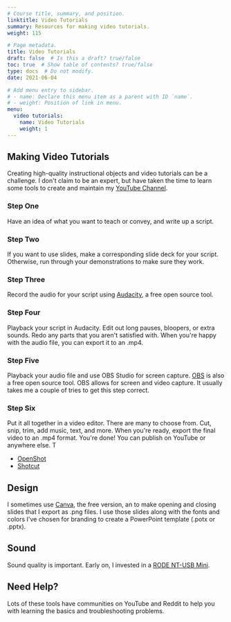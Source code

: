 ```yaml
---
# Course title, summary, and position.
linktitle: Video Tutorials
summary: Resources for making video tutorials.
weight: 115

# Page metadata.
title: Video Tutorials
draft: false  # Is this a draft? true/false
toc: true  # Show table of contents? true/false
type: docs  # Do not modify.
date: 2021-06-04

# Add menu entry to sidebar.
# - name: Declare this menu item as a parent with ID `name`.
# - weight: Position of link in menu.
menu:
  video tutorials:
    name: Video Tutorials
    weight: 1
---
```

## Making Video Tutorials

Creating high-quality instructional objects and video tutorials can be a challenge. I don't claim to be an expert, but have taken the time to learn some tools to create and maintain my [YouTube Channel](https://www.youtube.com/channel/UCMqAATLPshn8Znip6E3QMSw).

### Step One

Have an idea of what you want to teach or convey, and write up a script.

### Step Two

If you want to use slides, make a corresponding slide deck for your script. Otherwise, run through your demonstrations to make sure they work.

### Step Three

Record the audio for your script using [Audacity](https://www.audacityteam.org/), a free open source tool.

### Step Four

Playback your script in Audacity. Edit out long pauses, bloopers, or extra sounds. Redo any parts that you aren't satisfied with. When you're happy with the audio file, you can export it to an .mp4.

### Step Five

Playback your audio file and use OBS Studio for screen capture. [OBS](https://obsproject.com/) is also a free open source tool. OBS allows for screen and video capture. It usually takes me a couple of tries to get this step correct.

### Step Six

Put it all together in a video editor. There are many to choose from. Cut, snip, trim, add music, text, and more. When you're ready, export the final video to an .mp4 format. You're done! You can publish on YouTube or anywhere else. T

* [OpenShot](https://www.openshot.org/) 
* [Shotcut](https://shotcut.org/) 

## Design

I sometimes use [Canva](https://canva.com/), the free version, an to make opening and closing slides that I export as .png files. I use those slides along with the fonts and colors I've chosen for branding to create a PowerPoint template (.potx or .pptx).

## Sound

Sound quality is important. Early on, I invested in a [RODE NT-USB Mini](https://www.bhphotovideo.com/c/product/1540109-REG/rode_nt_usb_mini_usb_microphone.html).
## Need Help?

Lots of these tools have communities on YouTube and Reddit to help you with learning the basics and troubleshooting problems.
